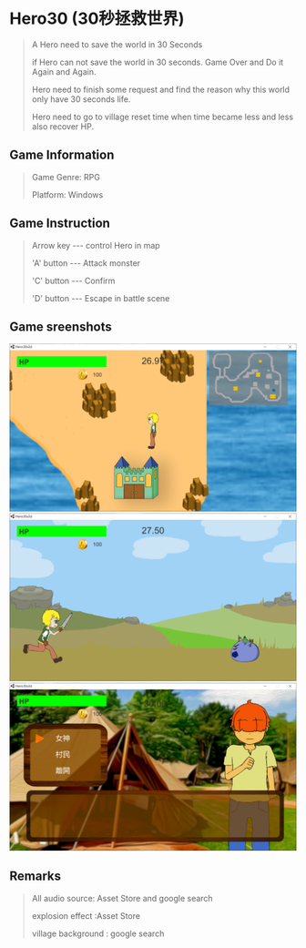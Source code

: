 # Hero30 (30秒拯救世界)

> A Hero need to save the world in 30 Seconds
>
> if Hero can not save the world in 30 seconds. Game Over and Do it Again and Again.
>
> Hero need to finish some request and find the reason why this world only have 30 seconds life.
>
> Hero need to go to village reset time when time became less and less also recover HP.
>

## Game Information
> Game Genre: RPG
>
> Platform: Windows

## Game Instruction
> Arrow key --- control Hero in map
>
> 'A' button --- Attack monster
>
> 'C' button --- Confirm
>
> 'D' button --- Escape in battle scene

## Game sreenshots
![map](screenshots/map.PNG)
![battle](screenshots/battle.PNG)
![village](screenshots/village.PNG)

## Remarks
> All audio source: Asset Store and google search
>
> explosion effect :Asset Store 
>
> village background : google search

